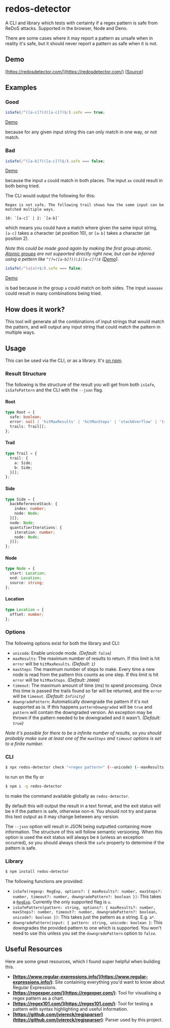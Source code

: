 # redos-detector

A CLI and library which tests with certainty if a regex pattern is safe from ReDoS attacks. Supported in the browser, Node and Deno.

There are some cases where it may report a pattern as unsafe when in reality it's safe, but it should never report a pattern as safe when it is not.

## Demo

[https://redosdetector.com/](https://redosdetector.com/) [[Source](https://github.com/tjenkinson/redos-detector-demo)]

## Examples

### Good

```ts
isSafe(/^([a-c]?)d([a-c]?)$/).safe === true;
```

[Demo](https://redosdetector.com/?pattern=%5E%28%5Ba-c%5D%3F%29d%28%5Ba-c%5D%3F%29%24)

because for any given input string this can only match in one way, or not match.

### Bad

```ts
isSafe(/^([a-b]?)([a-c]?)$/).safe === false;
```

[Demo](https://redosdetector.com/?pattern=%5E%28%5Ba-b%5D%3F%29%28%5Ba-c%5D%3F%29%24)

because the input `a` could match in both places. The input `ax` could result in both being tried.

The CLI would output the following for this:

```
Regex is not safe. The following trail shows how the same input can be matched multiple ways.

10: `[a-c]` | 2: `[a-b]`
```

which means you could have a match where given the same input string, `[a-c]` takes a character (at position 10), or `[a-b]` takes a character (at position 2).

_Note this could be made good again by making the first group atomic. [Atomic groups](https://www.regular-expressions.info/atomic.html) are not supported directly right now, but can be inferred using a pettern like `^(?=([a-b]?))\1([a-c]?)$` ([Demo](https://redosdetector.com/?pattern=%5E%28%3F%3D%28%5Ba-b%5D%3F%29%29%5C1%28%5Ba-c%5D%3F%29%24))._

```ts
isSafe(/^(a|a)+$/).safe === false;
```

[Demo](https://redosdetector.com/?pattern=%5E%28a%7Ca%29%24)

is bad because in the group `a` could match on both sides. The input `aaaaaax` could result in many combinations being tried.

## How does it work?

This tool will generate all the combinations of input strings that would match the pattern, and will output any input string that could match the pattern in multiple ways.

## Usage

This can be used via the CLI, or as a library. It's [on npm](https://www.npmjs.com/package/redos-detector).

### Result Structure

The following is the structure of the result you will get from both `isSafe`, `isSafePattern` and the CLI with the `--json` flag.

#### Root

```ts
type Root = {
  safe: boolean;
  error: null | 'hitMaxResults' | 'hitMaxSteps' | 'stackOverflow' | 'timedOut';
  trails: Trail[];
};
```

#### Trail

```ts
type Trail = {
  trail: {
    a: Side;
    b: Side;
  }[];
};
```

#### Side

```ts
type Side = {
  backReferenceStack: {
    index: number;
    node: Node;
  }[];
  node: Node;
  quantifierIterations: {
    iteration: number;
    node: Node;
  }[];
};
```

#### Node

```ts
type Node = {
  start: Location;
  end: Location;
  source: string;
};
```

#### Location

```ts
type Location = {
  offset: number;
};
```

### Options

The following options exist for both the library and CLI:

- `unicode`: Enable unicode mode. _(Default: `false`)_
- `maxResults`: The maximum number of results to return. If this limit is hit `error` will be `hitMaxResults`. _(Default: `1`)_
- `maxSteps`: The maximum number of steps to make. Every time a new node is read from the pattern this counts as one step. If this limit is hit `error` will be `hitMaxSteps`. _(Default: `20000`)_
- `timeout`: The maximum amount of time (ms) to spend processing. Once this time is passed the trails found so far will be returned, and the `error` will be `timeout`. _(Default: `Infinity`)_
- `downgradePattern`: Automatically downgrade the pattern if it's not supported as is. If this happens `patternDowngraded` will be `true` and `pattern` will contain the downgraded version. An exception may be thrown if the pattern needed to be downgraded and it wasn't. _(Default: `true`)_

_Note it's possible for there to be a infinite number of results, so you should probably make sure at least one of the `maxSteps` and `timeout` options is set to a finite number._

### CLI

```sh
$ npx redos-detector check "<regex pattern>" (--unicode) (--maxResults <number>) (--maxSteps <number>) (--timeout <number>) (--disableDowngrade) (--json)
```

to run on the fly or

```sh
$ npm i -g redos-detector
```

to make the command available globally as `redos-detector`.

By default this will output the result in a text format, and the exit status will be `0` if the pattern is safe, otherwise non-`0`. You should not try and parse this text output as it may change between any version.

The `--json` option will result in JSON being outputted containing more information. The structure of this will follow semantic versioning. When this option is used the exit status will always be `0` (unless an exception occurred), so you should always check the `safe` property to determine if the pattern is safe.

### Library

```sh
$ npm install redos-detector
```

The following functions are provided:

- `isSafe(regexp: RegExp, options?: { maxResults?: number, maxSteps?: number, timeout?: number, downgradePattern?: boolean })`: This takes a [`RegExp`](https://developer.mozilla.org/en-US/docs/Web/JavaScript/Reference/Global_Objects/RegExp). Currently the only supported flag is `u`.
- `isSafePattern(pattern: string, options?: { maxResults?: number, maxSteps?: number, timeout?: number, downgradePattern?: boolean, unicode?: boolean })`: This takes just the pattern as a string. E.g. `a*`.
- `downgradePattern(input: { pattern: string, unicode: boolean }`: This downgrades the provided pattern to one which is supported. You won't need to use this unless you set the `downgradePattern` option to `false`.

## Useful Resources

Here are some great resources, which I found super helpful when building this.

- **[https://www.regular-expressions.info/](https://www.regular-expressions.info/)**: Site containing everything you'd want to know about Regular Expressions.
- **[https://regexper.com/](https://regexper.com/)**: Tool for visualising a regex pattern as a chart.
- **[https://regex101.com/](https://regex101.com/)**: Tool for testing a pattern with syntax highlighting and useful information.
- **[https://github.com/jviereck/regjsparser](https://github.com/jviereck/regjsparser)**: Parser used by this project.
